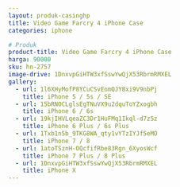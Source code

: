 ```yaml
---
layout: produk-casinghp
title: Video Game Farcry 4 iPhone Case
categories: iphone

# Produk
product-title: Video Game Farcry 4 iPhone Case
harga: 90000
sku: hn-2757
image-drive: 1DnxvpGiHTW3xfSswYwQjX53RbrmRMXEL
gallery:
  - url: 1l6XHyMofP8YCuCSvEomQJYBxi9V9nbPj
    title: iPhone 5 / 5s / SE
  - url: 15bRNOCLglsEgTNuVX9u2dquToYZxogbh
    title: iPhone 6 / 6s
  - url: 19kjIHVLqeaZC3Dr1HuFMq1Ikql-d7z5z
    title: iPhone 6 Plus / 6s Plus
  - url: 1Txb1n5b_9TKG8WA_qty1vYTzIYJf5eMO
    title: iPhone 7 / 8
  - url: 1atoTSznH-OQcfifRbe83Rgn_6XyosWcf
    title: iPhone 7 Plus / 8 Plus
  - url: 1DnxvpGiHTW3xfSswYwQjX53RbrmRMXEL
    title: iPhone X
---
```

